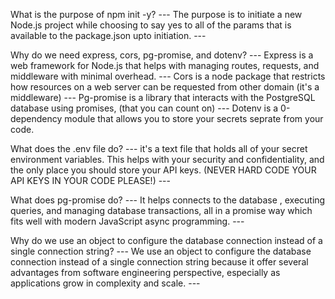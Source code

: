What is the purpose of npm init -y?
--- The purpose is to initiate a new Node.js project while choosing to say yes to all of the params that is available to the package.json upto initiation. ---

Why do we need express, cors, pg-promise, and dotenv?
 --- Express is a web framework for Node.js that helps with managing routes, requests, and middleware with minimal overhead. --- Cors is a node package that restricts how resources on a web server can be requested from other domain (it's a middleware)
 --- Pg-promise is a library that interacts with the PostgreSQL database using promises, (that you can count on)
 --- Dotenv is a 0-dependency module that allows you to store your secrets seprate from your code. 

What does the .env file do?
 --- it's a text file that holds all of your secret environment variables. This helps with your security and confidentiality, and the only place you should store your API keys. (NEVER HARD CODE YOUR API KEYS IN YOUR CODE PLEASE!) ---
 
 What does pg-promise do?
  --- It helps connects to the database , executing queries, and managing database transactions, all in a promise way which fits well with modern JavaScript async programming. --- 

Why do we use an object to configure the database connection instead of a single connection string?
 --- We use an object to configure the database connection instead of a single connection string because it offer several advantages from software engineering perspective, especially as applications grow in complexity and scale. --- 